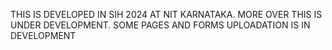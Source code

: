 THIS IS DEVELOPED IN SIH 2024 AT NIT KARNATAKA.
MORE OVER THIS IS UNDER DEVELOPMENT.
SOME PAGES AND FORMS UPLOADATION IS IN DEVELOPMENT
